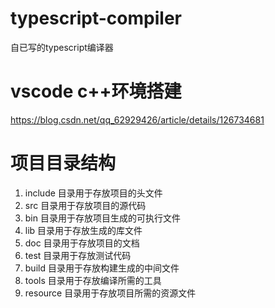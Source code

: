 # typescript-compiler
自已写的typescript编译器


# vscode c++环境搭建

https://blog.csdn.net/qq_62929426/article/details/126734681

# 项目目录结构

1. include 目录用于存放项目的头文件
2. src 目录用于存放项目的源代码
3. bin 目录用于存放项目生成的可执行文件
4. lib 目录用于存放生成的库文件
5. doc 目录用于存放项目的文档
6. test 目录用于存放测试代码
7. build 目录用于存放构建生成的中间文件
8. tools 目录用于存放编译所需的工具
9. resource 目录用于存放项目所需的资源文件